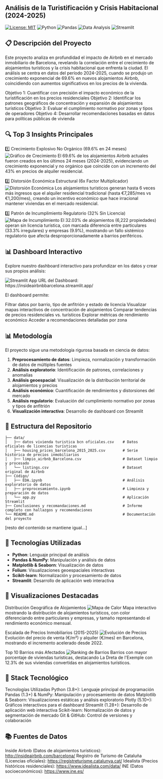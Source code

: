 ## Análisis de la Turistificación y Crisis Habitacional (2024-2025)

[![License: MIT](https://img.shields.io/badge/License-MIT-blue.svg)](https://opensource.org/licenses/MIT)
![Python](https://img.shields.io/badge/Python-3.8+-blue)
![Pandas](https://img.shields.io/badge/Pandas-1.3.0+-blue)
![Data Analysis](https://img.shields.io/badge/Data%20Analysis-Exploratory-green)
![Streamlit](https://img.shields.io/badge/Streamlit-1.28+-red)

## 📋 Descripción del Proyecto

Este proyecto analiza en profundidad el impacto de Airbnb en el mercado inmobiliario de Barcelona, revelando la correlación entre el crecimiento de alojamientos turísticos y la crisis habitacional que enfrenta la ciudad. El análisis se centra en datos del período 2024-2025, cuando se produjo un crecimiento exponencial de 69.6% en nuevos alojamientos Airbnb, coincidiendo con aumentos significativos en los precios de la vivienda.

Objetivo 1: Cuantificar con precisión el impacto económico de la turistificación en los precios residenciales
Objetivo 2: Identificar los patrones geográficos de concentración y expansión de alojamientos turísticos
Objetivo 3: Evaluar el cumplimiento normativo por zonas y tipos de operadores
Objetivo 4: Desarrollar recomendaciones basadas en datos para políticas públicas de vivienda

## 🔍 Top 3 Insights Principales

1️⃣ Crecimiento Explosivo No Orgánico (69.6% en 24 meses)
<img alt="Gráfico de Crecimiento" src="https://i.imgur.com/FRxGcZ5.png">
El 69.6% de los alojamientos Airbnb actuales fueron creados en los últimos 24 meses (2024-2025), evidenciando un crecimiento exponencial y no orgánico que coincide con un incremento del 43% en precios de alquiler residencial.

2️⃣ Distorsión Económica Estructural (6x Factor Multiplicador)
<img alt="Distorsión Económica" src="https://i.imgur.com/LR8nSfM.png">
Los alojamientos turísticos generan hasta 6 veces más ingresos que el alquiler residencial tradicional (hasta €7,285/mes vs €1,200/mes), creando un incentivo económico que hace irracional mantener viviendas en el mercado residencial.

3️⃣ Patrón de Incumplimiento Regulatorio (32% Sin Licencia)
<img alt="Mapa de Incumplimiento" src="https://i.imgur.com/PtQnxZ2.png">
El 32.03% de alojamientos (6,222 propiedades) operan sin licencia turística, con marcada diferencia entre particulares (33.3% irregulares) y empresas (9.9%), mostrando un fallo sistémico regulatorio que afecta desproporcionadamente a barrios periféricos.

## 📊 Dashboard Interactivo
Explore nuestro dashboard interactivo para profundizar en los datos y crear sus propios análisis:


<img alt="Streamlit App" src="https://static.streamlit.io/badges/streamlit_badge_black_white.svg">
URL del Dashboard: https://insideairbnbbarcelona.streamlit.app/

El dashboard permite:

Filtrar datos por barrio, tipo de anfitrión y estado de licencia
Visualizar mapas interactivos de concentración de alojamientos
Comparar tendencias de precios residenciales vs. turísticos
Explorar métricas de rendimiento económico
Acceder a recomendaciones detalladas por zona

## 📊 Metodología

El proyecto sigue una metodología rigurosa basada en ciencia de datos:

1. **Preprocesamiento de datos**: Limpieza, normalización y transformación de datos de múltiples fuentes
2. **Análisis exploratorio**: Identificación de patrones, correlaciones y anomalías
3. **Análisis geoespacial**: Visualización de la distribución territorial de alojamientos y precios
4. **Análisis económico**: Cuantificación de rendimientos y distorsiones del mercado
5. **Análisis regulatorio**: Evaluación del cumplimiento normativo por zonas y tipos de anfitrión
6. **Visualización interactiva**: Desarrollo de dashboard con Streamlit

## 💾 Estructura del Repositorio

```
├── data/
│   ├── datos vivienda turistica bcn oficiales.csv    # Datos oficiales de licencias turísticas
│   ├── housing_prices_barcelona_2015_2025.csv        # Serie histórica de precios inmobiliarios
│   ├── limpio_airbnb_Barcelona.csv                   # Dataset limpio y procesado
│   └── listings.csv                                  # Dataset original de Airbnb
├── Código/
│   ├── EDA.ipynb                                     # Análisis exploratorio de datos
│   ├── preprocesamiento.ipynb                        # Limpieza y preparación de datos
│   └── app.py                                        # Aplicación Streamlit
├── Conclusiones y recomandaciones.md                 # Informe completo con hallazgos y recomendaciones
└── README.md                                         # Documentación del proyecto
```

[resto del contenido se mantiene igual...]

## 🔧 Tecnologías Utilizadas

- **Python**: Lenguaje principal de análisis
- **Pandas & NumPy**: Manipulación y análisis de datos
- **Matplotlib & Seaborn**: Visualización de datos
- **Folium**: Visualizaciones geoespaciales interactivas
- **Scikit-learn**: Normalización y procesamiento de datos
- **Streamlit**: Desarrollo de aplicación web interactiva

## 📸 Visualizaciones Destacadas

Distribución Geográfica de Alojamientos
<img alt="Mapa de Calor" src="https://i.imgur.com/jKLZd1H.png">
Mapa interactivo mostrando la distribución de alojamientos turísticos, con color diferenciando entre particulares y empresas, y tamaño representando el rendimiento económico mensual.

Escalada de Precios Inmobiliarios (2015-2025)
<img alt="Evolución de Precios" src="https://i.imgur.com/wN0FYpC.png">
Evolución del precio de venta (€/m²) y alquiler (€/mes) en Barcelona, mostrando el incremento acelerado desde 2022.

Top 10 Barrios más Afectados
<img alt="Ranking de Barrios" src="https://i.imgur.com/RVs1kGt.png">
Barrios con mayor porcentaje de viviendas turísticas, destacando La Dreta de l'Exemple con 12.3% de sus viviendas convertidas en alojamientos turísticos.

## 🔧 Stack Tecnológico

Tecnologías Utilizadas
Python (3.8+): Lenguaje principal de programación
Pandas (1.3+) & NumPy: Manipulación y procesamiento de datos
Matplotlib & Seaborn: Visualizaciones estáticas y análisis exploratorio
Plotly (5.10+): Gráficos interactivos para el dashboard
Streamlit (1.28+): Desarrollo de aplicación web interactiva
Scikit-learn: Normalización de datos y segmentación de mercado
Git & GitHub: Control de versiones y colaboración

## 📚 Fuentes de Datos

Inside Airbnb (Datos de alojamientos turísticos): http://insideairbnb.com/barcelona/
Registro de Turismo de Cataluña (Licencias oficiales): https://registreturisme.catalunya.cat/
Idealista (Precios históricos residenciales): https://www.idealista.com/data/
INE (Datos socioeconómicos): https://www.ine.es/

